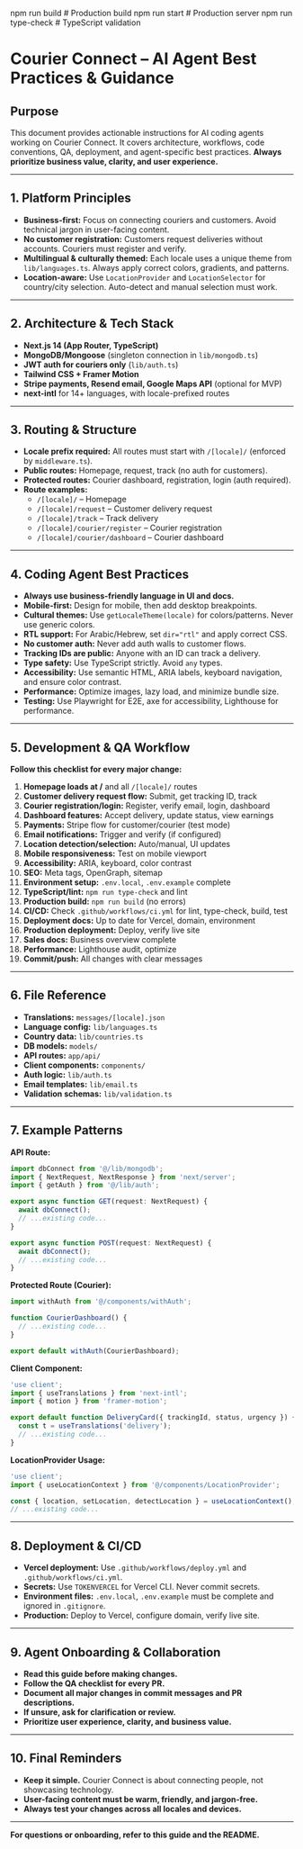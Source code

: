 npm run build     # Production build
npm run start     # Production server
npm run type-check # TypeScript validation

# Courier Connect – AI Agent Best Practices & Guidance

## Purpose
This document provides actionable instructions for AI coding agents working on Courier Connect. It covers architecture, workflows, code conventions, QA, deployment, and agent-specific best practices. **Always prioritize business value, clarity, and user experience.**

---

## 1. Platform Principles
- **Business-first:** Focus on connecting couriers and customers. Avoid technical jargon in user-facing content.
- **No customer registration:** Customers request deliveries without accounts. Couriers must register and verify.
- **Multilingual & culturally themed:** Each locale uses a unique theme from `lib/languages.ts`. Always apply correct colors, gradients, and patterns.
- **Location-aware:** Use `LocationProvider` and `LocationSelector` for country/city selection. Auto-detect and manual selection must work.

---

## 2. Architecture & Tech Stack
- **Next.js 14 (App Router, TypeScript)**
- **MongoDB/Mongoose** (singleton connection in `lib/mongodb.ts`)
- **JWT auth for couriers only** (`lib/auth.ts`)
- **Tailwind CSS + Framer Motion**
- **Stripe payments, Resend email, Google Maps API** (optional for MVP)
- **next-intl** for 14+ languages, with locale-prefixed routes

---

## 3. Routing & Structure
- **Locale prefix required:** All routes must start with `/[locale]/` (enforced by `middleware.ts`).
- **Public routes:** Homepage, request, track (no auth for customers).
- **Protected routes:** Courier dashboard, registration, login (auth required).
- **Route examples:**
  - `/[locale]/` – Homepage
  - `/[locale]/request` – Customer delivery request
  - `/[locale]/track` – Track delivery
  - `/[locale]/courier/register` – Courier registration
  - `/[locale]/courier/dashboard` – Courier dashboard

---

## 4. Coding Agent Best Practices
- **Always use business-friendly language in UI and docs.**
- **Mobile-first:** Design for mobile, then add desktop breakpoints.
- **Cultural themes:** Use `getLocaleTheme(locale)` for colors/patterns. Never use generic colors.
- **RTL support:** For Arabic/Hebrew, set `dir="rtl"` and apply correct CSS.
- **No customer auth:** Never add auth walls to customer flows.
- **Tracking IDs are public:** Anyone with an ID can track a delivery.
- **Type safety:** Use TypeScript strictly. Avoid `any` types.
- **Accessibility:** Use semantic HTML, ARIA labels, keyboard navigation, and ensure color contrast.
- **Performance:** Optimize images, lazy load, and minimize bundle size.
- **Testing:** Use Playwright for E2E, axe for accessibility, Lighthouse for performance.

---

## 5. Development & QA Workflow
**Follow this checklist for every major change:**
1. **Homepage loads at /** and all `/[locale]/` routes
2. **Customer delivery request flow:** Submit, get tracking ID, track
3. **Courier registration/login:** Register, verify email, login, dashboard
4. **Dashboard features:** Accept delivery, update status, view earnings
5. **Payments:** Stripe flow for customer/courier (test mode)
6. **Email notifications:** Trigger and verify (if configured)
7. **Location detection/selection:** Auto/manual, UI updates
8. **Mobile responsiveness:** Test on mobile viewport
9. **Accessibility:** ARIA, keyboard, color contrast
10. **SEO:** Meta tags, OpenGraph, sitemap
11. **Environment setup:** `.env.local`, `.env.example` complete
12. **TypeScript/lint:** `npm run type-check` and lint
13. **Production build:** `npm run build` (no errors)
14. **CI/CD:** Check `.github/workflows/ci.yml` for lint, type-check, build, test
15. **Deployment docs:** Up to date for Vercel, domain, environment
16. **Production deployment:** Deploy, verify live site
17. **Sales docs:** Business overview complete
18. **Performance:** Lighthouse audit, optimize
19. **Commit/push:** All changes with clear messages

---

## 6. File Reference
- **Translations:** `messages/[locale].json`
- **Language config:** `lib/languages.ts`
- **Country data:** `lib/countries.ts`
- **DB models:** `models/`
- **API routes:** `app/api/`
- **Client components:** `components/`
- **Auth logic:** `lib/auth.ts`
- **Email templates:** `lib/email.ts`
- **Validation schemas:** `lib/validation.ts`

---

## 7. Example Patterns
**API Route:**
```typescript
import dbConnect from '@/lib/mongodb';
import { NextRequest, NextResponse } from 'next/server';
import { getAuth } from '@/lib/auth';

export async function GET(request: NextRequest) {
  await dbConnect();
  // ...existing code...
}

export async function POST(request: NextRequest) {
  await dbConnect();
  // ...existing code...
}
```

**Protected Route (Courier):**
```typescript
import withAuth from '@/components/withAuth';

function CourierDashboard() {
  // ...existing code...
}

export default withAuth(CourierDashboard);
```

**Client Component:**
```typescript
'use client';
import { useTranslations } from 'next-intl';
import { motion } from 'framer-motion';

export default function DeliveryCard({ trackingId, status, urgency }) {
  const t = useTranslations('delivery');
  // ...existing code...
}
```

**LocationProvider Usage:**
```typescript
'use client';
import { useLocationContext } from '@/components/LocationProvider';

const { location, setLocation, detectLocation } = useLocationContext();
// ...existing code...
```

---

## 8. Deployment & CI/CD
- **Vercel deployment:** Use `.github/workflows/deploy.yml` and `.github/workflows/ci.yml`.
- **Secrets:** Use `TOKENVERCEL` for Vercel CLI. Never commit secrets.
- **Environment files:** `.env.local`, `.env.example` must be complete and ignored in `.gitignore`.
- **Production:** Deploy to Vercel, configure domain, verify live site.

---

## 9. Agent Onboarding & Collaboration
- **Read this guide before making changes.**
- **Follow the QA checklist for every PR.**
- **Document all major changes in commit messages and PR descriptions.**
- **If unsure, ask for clarification or review.**
- **Prioritize user experience, clarity, and business value.**

---

## 10. Final Reminders
- **Keep it simple.** Courier Connect is about connecting people, not showcasing technology.
- **User-facing content must be warm, friendly, and jargon-free.**
- **Always test your changes across all locales and devices.**

---

**For questions or onboarding, refer to this guide and the README.**
